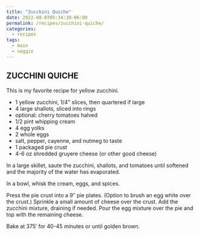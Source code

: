 ```yaml
---
title: "Zucchini Quiche"
date: 2022-08-8T05:34:30-06:00
permalink: /recipes/zucchini-quiche/
categories:
  - recipes
tags:
  - main
  - veggie
---
```

## ZUCCHINI QUICHE
This is my favorite recipe for yellow zucchini. 

- 1 yellow zucchini, 1/4" slices, then quartered if large
- 4 large shallots, sliced into rings
- optional: cherry tomatoes halved
- 1/2 pint whipping cream
- 4 egg yolks
- 2 whole eggs
- salt, pepper, cayenne, and nutmeg to taste
- 1 packaged pie crust
- 4-6 oz shredded gruyere cheese (or other good cheese)

In a large skillet, saute the zucchini, shallots, and tomatoes until softened and the majority of the water has evaporated. 

In a bowl, whisk the cream, eggs, and spices.  

Press the pie crust into a 9″ pie plates. (Option to brush an egg white over the crust.) Sprinkle a small amount of cheese over the crust. Add the zucchini mixture, draining if needed. Pour the egg mixture over the pie and top with the remaining cheese. 

Bake at 375′ for 40-45 minutes or until golden brown.
